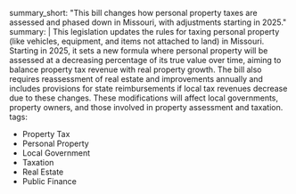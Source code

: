 summary_short: "This bill changes how personal property taxes are assessed and phased down in Missouri, with adjustments starting in 2025."
summary: |
  This legislation updates the rules for taxing personal property (like vehicles, equipment, and items not attached to land) in Missouri. Starting in 2025, it sets a new formula where personal property will be assessed at a decreasing percentage of its true value over time, aiming to balance property tax revenue with real property growth. The bill also requires reassessment of real estate and improvements annually and includes provisions for state reimbursements if local tax revenues decrease due to these changes. These modifications will affect local governments, property owners, and those involved in property assessment and taxation.
tags:
  - Property Tax
  - Personal Property
  - Local Government
  - Taxation
  - Real Estate
  - Public Finance
